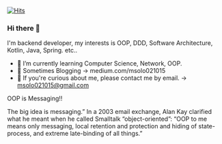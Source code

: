 [![Hits](https://hits.seeyoufarm.com/api/count/incr/badge.svg?url=https%3A%2F%2Fgithub.com%2FRebwon%2Fhit-counter)](https://hits.seeyoufarm.com)

### Hi there 👋

I'm backend developer, my interests is OOP, DDD, Software Architecture, Kotlin, Java, Spring. etc..

- 🌱 I’m currently learning Computer Science, Network, OOP.
- :rose: Sometimes Blogging -> medium.com/msolo021015
- 💬 If you're curious about me, please contact me by email. -> msolo021015@gmail.com

OOP is Messaging!!

The big idea is messaging.” In a 2003 email exchange, Alan Kay clarified what he meant when he called Smalltalk “object-oriented”: “OOP to me means only messaging, local retention and protection and hiding of state-process, and extreme late-binding of all things.”
